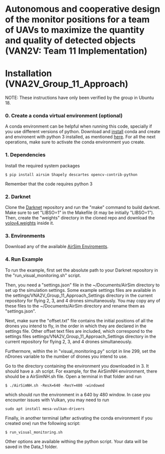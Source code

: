 # Autonomous and cooperative design of the monitor positions for a team of UAVs to maximize the quantity and quality of detected objects (VAN2V: Team 11 Implementation) #
 
# Installation (VNA2V_Group_11_Approach) #

NOTE: These instructions have only been verified by the group in Ubuntu 18.

### 0. Create a conda virtual environment (optional)
A conda environment can be helpful when running this code, specially if you use different versions of python. Download and [install](https://docs.conda.io/projects/conda/en/latest/user-guide/install/) conda and create and environent with python 3 installed, as mentioned [here](https://conda.io/projects/conda/en/latest/user-guide/tasks/manage-environments.html). For all the next operations, make sure to activate the conda environment yuo create.

### 1. Dependencies
Install the required system packages
```
$ pip install airsim Shapely descartes opencv-contrib-python
```
Remember that the code requires python 3

### 2. Darknet
Clone the [Darknet](https://github.com/AlexeyAB/darknet) repository and run the "make" command to build darknet. Make sure to set "LIBSO=1" in the Makefile (it may be initially "LIBSO=1"). Then, create the "weights" directory in the cloned repo and download the [yolov4.weights](https://github.com/AlexeyAB/darknet/releases/download/darknet_yolo_v3_optimal/yolov4.weights) inside it.

### 3. Environments
Download any of the available [AirSim Enviroments](https://github.com/microsoft/AirSim/releases). 

### 4. Run Example
To run the example, first set the absolute path to your Darknet repository in the "run_visual_monitoring.sh" script.

Then, you need a "settings.json" file in the ~/Documents/AirSim directory to set up the simulation settings. Some example settings files are available in the settings/VNA2V_Group_11_Approach_Settings directory in the current repository for flying 2, 3, and 4 drones simultaneously. You may copy any of these files to the ~/Documents/AirSim directory and rename them as "settings.json".

Next, make sure the "offset.txt" file contains the initial positions of all the drones you intend to fly, in the order in which they are declared in the settings file. Other offset text files are included, which correspond to the settings files settings/VNA2V_Group_11_Approach_Settings directory in the current repository for flying 2, 3, and 4 drones simultaneously.

Furthermore, within the in "visual_monitoring.py" script in line 299, set the nDrones variable to the number of drones you intend to use.

Go to the directory containing the environment you downloaded in 3. It should have a .sh script. For example, for the AirSimNH environment, there should be a AirSimNH.sh file. Open a terminal in that folder and run
```
$ ./AirSimNH.sh -ResX=640 -ResY=480 -windowed
```
which should run the environment in a 640 by 480 window. In case you encounter issues with Vulkan, you may need to run 
```
sudo apt install mesa-vulkan-drivers
```

Finally, in another terminal (after activating the conda environment if you created one) run the following script:
```
$ run_visual_monitoring.sh
```
Other options are available withing the python script. Your data will be saved in the Data_1 folder.
